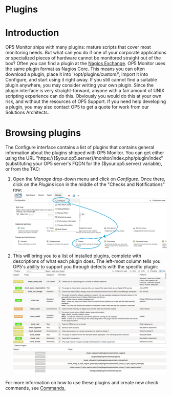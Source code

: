 # Plugins

# Introduction

OP5 Monitor ships with many plugins: mature scripts that cover most monitoring needs. But what can you do if one of your corporate applications or specialized pieces of hardware cannot be monitored straight out of the box?
Often you can find a plugin at the [Nagios Exchange](https://exchange.nagios.org/). OP5 Monitor uses the same plugin format as Nagios Core. This means you can often download a plugin, place it into '/opt/plugins/custom/', import it into Configure, and start using it right away.
If you still cannot find a suitable plugin anywhere, you may consider writing your own plugin. Since the plugin interface is very straight-forward, anyone with a fair amount of UNIX scripting experience can do this. Obviously you would do this at your own risk, and without the resources of OP5 Support.
If you need help developing a plugin, you may also contact OP5 to get a quote for work from our Solutions Architects.

# Browsing plugins

The Configure interface contains a list of plugins that contains general information about the plugins shipped with OP5 Monitor. You can get either using the URL "https://{\$your.op5.server}/monitor/index.php/plugin/index" (substituting your OP5 server's FQDN for the {\$your.op5.server} variable), or from the TAC:

1. Open the *Manage* drop-down menu and click on *Configure*. Once there, click on the *Plugins* icon in the middle of the "Checks and Notifications" row:
    ![](attachments/16482416/23793060.png)
2. This will bring you to a list of installed plugins, complete with descriptions of what each plugin does. The left-most column tells you OP5's ability to support you through defects with the specific plugin:
    ![](attachments/16482416/23793061.png)

For more information on how to use these plugins and create new check commands, see [Commands.](https://kb.op5.com/display/DOC/Main+objects#Mainobjects-Commands)
